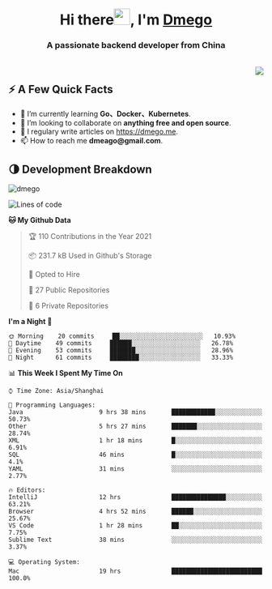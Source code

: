 <h1 align="center">Hi there<img src="https://cdn.jsdelivr.net/gh/dmego/images/img/Hi.gif" height="32" />, I'm <a href="https://i.dmego.me/" target="_blank"> Dmego </a> </h1>
<h3 align="center">A passionate backend developer from China</h3>
</br>

<img align="right" src="https://github-readme-stats.vercel.app/api?username=dmego&show_icons=true" />

## ⚡️ A Few Quick Facts

<ul>
    <li> 🌱 I’m currently learning <strong>Go、Docker、Kubernetes</strong>.</li>
    <li> 👯 I’m looking to collaborate on <strong>anything free and open source</strong>.</li>
    <li>📝 I regulary write articles on <a href="https://dmego.me">https://dmego.me</a>.</li>
    <li>📫 How to reach me <strong>dmeago@gmail.com</strong>.</li>
</ul>

## 🌗 Development Breakdown

<img src="https://komarev.com/ghpvc/?username=dmego" alt="dmego" />

<!--START_SECTION:waka-->
![Lines of code](https://img.shields.io/badge/From%20Hello%20World%20I%27ve%20Written-228236%20lines%20of%20code-blue)

**🐱 My Github Data** 

> 🏆 110 Contributions in the Year 2021
 > 
> 📦 231.7 kB Used in Github's Storage 
 > 
> 💼 Opted to Hire
 > 
> 📜 27 Public Repositories 
 > 
> 🔑 6 Private Repositories  
 > 
**I'm a Night 🦉** 

```text
🌞 Morning    20 commits     ██░░░░░░░░░░░░░░░░░░░░░░░   10.93% 
🌆 Daytime    49 commits     ██████░░░░░░░░░░░░░░░░░░░   26.78% 
🌃 Evening    53 commits     ███████░░░░░░░░░░░░░░░░░░   28.96% 
🌙 Night      61 commits     ████████░░░░░░░░░░░░░░░░░   33.33%

```


📊 **This Week I Spent My Time On** 

```text
⌚︎ Time Zone: Asia/Shanghai

💬 Programming Languages: 
Java                     9 hrs 38 mins       ████████████░░░░░░░░░░░░░   50.73% 
Other                    5 hrs 27 mins       ███████░░░░░░░░░░░░░░░░░░   28.74% 
XML                      1 hr 18 mins        █░░░░░░░░░░░░░░░░░░░░░░░░   6.91% 
SQL                      46 mins             █░░░░░░░░░░░░░░░░░░░░░░░░   4.1% 
YAML                     31 mins             ░░░░░░░░░░░░░░░░░░░░░░░░░   2.77%

🔥 Editors: 
IntelliJ                 12 hrs              ███████████████░░░░░░░░░░   63.21% 
Browser                  4 hrs 52 mins       ██████░░░░░░░░░░░░░░░░░░░   25.67% 
VS Code                  1 hr 28 mins        ██░░░░░░░░░░░░░░░░░░░░░░░   7.75% 
Sublime Text             38 mins             ░░░░░░░░░░░░░░░░░░░░░░░░░   3.37%

💻 Operating System: 
Mac                      19 hrs              █████████████████████████   100.0%

```


<!--END_SECTION:waka-->
